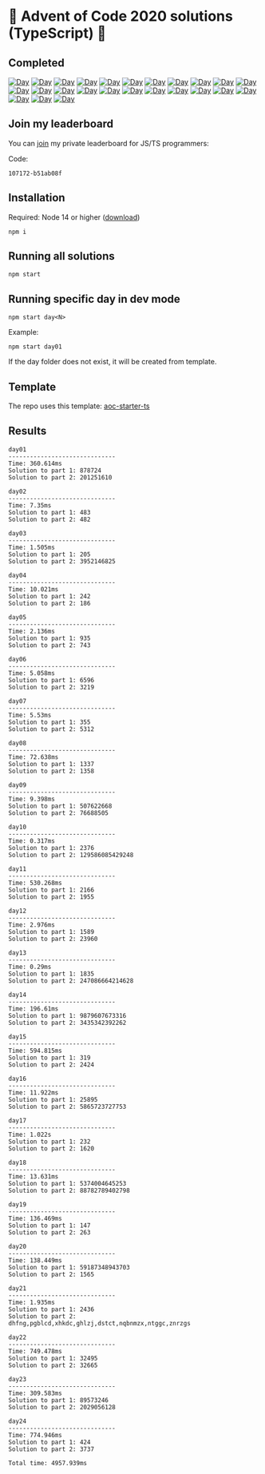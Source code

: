 # 🎄 Advent of Code 2020 solutions (TypeScript) 🎄

## Completed

[![Day](https://badgen.net/badge/01/%E2%98%85%E2%98%85/blue)](src/day01)
[![Day](https://badgen.net/badge/02/%E2%98%85%E2%98%85/blue)](src/day02)
[![Day](https://badgen.net/badge/03/%E2%98%85%E2%98%85/blue)](src/day03)
[![Day](https://badgen.net/badge/04/%E2%98%85%E2%98%85/blue)](src/day04)
[![Day](https://badgen.net/badge/05/%E2%98%85%E2%98%85/blue)](src/day05)
[![Day](https://badgen.net/badge/06/%E2%98%85%E2%98%85/blue)](src/day06)
[![Day](https://badgen.net/badge/07/%E2%98%85%E2%98%85/blue)](src/day07)
[![Day](https://badgen.net/badge/08/%E2%98%85%E2%98%85/blue)](src/day08)
[![Day](https://badgen.net/badge/09/%E2%98%85%E2%98%85/blue)](src/day09)
[![Day](https://badgen.net/badge/10/%E2%98%85%E2%98%85/blue)](src/day10)
[![Day](https://badgen.net/badge/11/%E2%98%85%E2%98%85/blue)](src/day11)
[![Day](https://badgen.net/badge/12/%E2%98%85%E2%98%85/blue)](src/day12)
[![Day](https://badgen.net/badge/13/%E2%98%85%E2%98%85/blue)](src/day13)
[![Day](https://badgen.net/badge/14/%E2%98%85%E2%98%85/blue)](src/day14)
[![Day](https://badgen.net/badge/15/%E2%98%85%E2%98%85/blue)](src/day15)
[![Day](https://badgen.net/badge/16/%E2%98%85%E2%98%85/blue)](src/day16)
[![Day](https://badgen.net/badge/17/%E2%98%85%E2%98%85/blue)](src/day17)
[![Day](https://badgen.net/badge/18/%E2%98%85%E2%98%85/blue)](src/day18)
[![Day](https://badgen.net/badge/19/%E2%98%85%E2%98%85/blue)](src/day19)
[![Day](https://badgen.net/badge/20/%E2%98%85%E2%98%85/blue)](src/day20)
[![Day](https://badgen.net/badge/21/%E2%98%85%E2%98%85/blue)](src/day21)
[![Day](https://badgen.net/badge/22/%E2%98%85%E2%98%85/blue)](src/day22)
[![Day](https://badgen.net/badge/23/%E2%98%85%E2%98%85/blue)](src/day23)
[![Day](https://badgen.net/badge/24/%E2%98%85%E2%98%85/blue)](src/day24)
[![Day](https://badgen.net/badge/25/%E2%98%86%E2%98%86/gray)](src/day25)

## Join my leaderboard

You can [join](https://adventofcode.com/2020/leaderboard/private) my private leaderboard for JS/TS programmers:

Code:

```
107172-b51ab08f
```

## Installation

Required: Node 14 or higher ([download](https://nodejs.org/en/download/))

```
npm i
```

## Running all solutions

```
npm start
```

## Running specific day in dev mode

```
npm start day<N>
```

Example:

```
npm start day01
```

If the day folder does not exist, it will be created from template.

## Template

The repo uses this template: [aoc-starter-ts](https://github.com/caderek/aoc-starter-ts)

## Results

```
day01
------------------------------
Time: 360.614ms
Solution to part 1: 878724
Solution to part 2: 201251610

day02
------------------------------
Time: 7.35ms
Solution to part 1: 483
Solution to part 2: 482

day03
------------------------------
Time: 1.505ms
Solution to part 1: 205
Solution to part 2: 3952146825

day04
------------------------------
Time: 10.021ms
Solution to part 1: 242
Solution to part 2: 186

day05
------------------------------
Time: 2.136ms
Solution to part 1: 935
Solution to part 2: 743

day06
------------------------------
Time: 5.058ms
Solution to part 1: 6596
Solution to part 2: 3219

day07
------------------------------
Time: 5.53ms
Solution to part 1: 355
Solution to part 2: 5312

day08
------------------------------
Time: 72.638ms
Solution to part 1: 1337
Solution to part 2: 1358

day09
------------------------------
Time: 9.398ms
Solution to part 1: 507622668
Solution to part 2: 76688505

day10
------------------------------
Time: 0.317ms
Solution to part 1: 2376
Solution to part 2: 129586085429248

day11
------------------------------
Time: 530.268ms
Solution to part 1: 2166
Solution to part 2: 1955

day12
------------------------------
Time: 2.976ms
Solution to part 1: 1589
Solution to part 2: 23960

day13
------------------------------
Time: 0.29ms
Solution to part 1: 1835
Solution to part 2: 247086664214628

day14
------------------------------
Time: 196.61ms
Solution to part 1: 9879607673316
Solution to part 2: 3435342392262

day15
------------------------------
Time: 594.815ms
Solution to part 1: 319
Solution to part 2: 2424

day16
------------------------------
Time: 11.922ms
Solution to part 1: 25895
Solution to part 2: 5865723727753

day17
------------------------------
Time: 1.022s
Solution to part 1: 232
Solution to part 2: 1620

day18
------------------------------
Time: 13.631ms
Solution to part 1: 5374004645253
Solution to part 2: 88782789402798

day19
------------------------------
Time: 136.469ms
Solution to part 1: 147
Solution to part 2: 263

day20
------------------------------
Time: 138.449ms
Solution to part 1: 59187348943703
Solution to part 2: 1565

day21
------------------------------
Time: 1.935ms
Solution to part 1: 2436
Solution to part 2: dhfng,pgblcd,xhkdc,ghlzj,dstct,nqbnmzx,ntggc,znrzgs

day22
------------------------------
Time: 749.478ms
Solution to part 1: 32495
Solution to part 2: 32665

day23
------------------------------
Time: 309.583ms
Solution to part 1: 89573246
Solution to part 2: 2029056128

day24
------------------------------
Time: 774.946ms
Solution to part 1: 424
Solution to part 2: 3737
```

```
Total time: 4957.939ms
```
